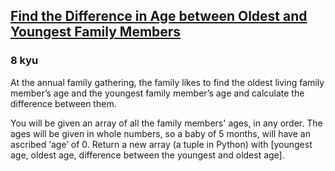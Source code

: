<h2><a href=https://www.codewars.com/kata/5720a1cb65a504fdff0003e2/train/javascript target="_blank">Find the Difference in Age between Oldest and Youngest Family Members</a></h2><h3>8 kyu</h3><p>At the annual family gathering, the family likes to find the oldest living family member’s age and the youngest family member’s age and calculate the difference between them.</p><p>You will be given an array of all the family members' ages, in any order.  The ages will be given in whole numbers, so a baby of 5 months, will have an ascribed ‘age’ of 0.  Return a new array (a tuple in Python) with [youngest age, oldest age, difference between the youngest and oldest age].</p>
